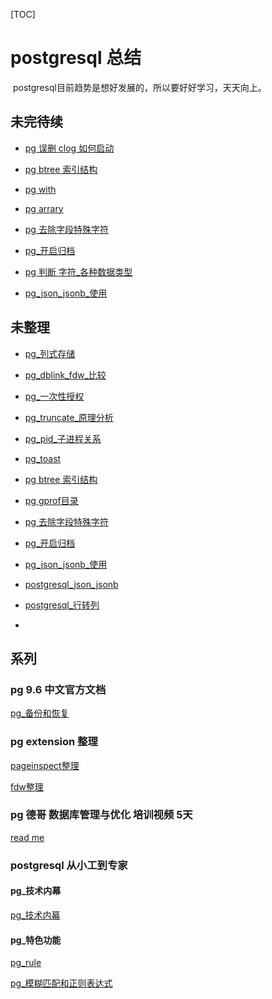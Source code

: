 [TOC]

# postgresql 总结

​	postgresql目前趋势是想好发展的，所以要好好学习，天天向上。





## 未完待续






- [pg 误删 clog 如何启动](../20180726/pg_瞎搞_删除clog日志.md)

- [pg btree 索引结构](../20180728/pg_btree_结构.md)

- [pg with](../20180806/postgresql_with.md)

- [pg arrary](../20180806/postgresql_array.md)

- [pg 去除字段特殊字符](../20180824/pg_去除字段特殊字符.md)

- [pg_开启归档](../20180822/pg_开启归档.md)

- [pg 判断 字符_各种数据类型](../20180821/pg_判断_字符_各种数据类型.md)

- [pg_json_jsonb_使用](../20180815/pg_json_jsonb_使用.md)

  

  





## 未整理

- [pg_列式存储](../20180628/pg_列式存储.md)

- [pg_dblink_fdw_比较](../20180701/pg_dblink_fdw_比较.md)

- [pg_一次性授权](../20180118/pg_一次性授权.md)

- [pg_truncate_原理分析](../20180204/pg_truncate_原理分析.md)

- [pg_pid_子进程关系](../20180720/PG_TERMINATE_BACKEND_子进程关系.md)

- [pg_toast](../20180725/pg_toast.md)

- [pg btree 索引结构](../20180728/pg_btree_结构.md)

- [pg gprof目录](../20180810/pg_gprof_目录.md)

- [pg 去除字段特殊字符](../20180824/pg_去除字段特殊字符.md)

- [pg_开启归档](../20180822/pg_开启归档.md)

- [pg_json_jsonb_使用](../20180815/pg_json_jsonb_使用.md)

- [postgresql_json_jsonb](../20180825/postgresql_json_jsonb.md)

- [postgresql_行转列](../20180815/postgresql_行转列.md)

- 

  

  






## 系列



###  pg 9.6 中文官方文档



[pg_备份和恢复](../20180822/pg_备份和恢复.md)



### pg extension 整理



[pageinspect整理](../20180809/pgpageinspect整理.md)

[fdw整理](../20180625/readme.md)





### pg 德哥  数据库管理与优化 培训视频 5天

[read me](../20180821/pg_德哥_数据库管理与优化_培训视频5天.md)



### postgresql 从小工到专家



#### pg_技术内幕

[pg_技术内幕](../20180701/pg_技术内幕.md)



#### pg_特色功能

[pg_rule](../20180627/pg_rule.md)

[pg_模糊匹配和正则表达式](../20180704/pg_模糊匹配和正则表达式.md)



